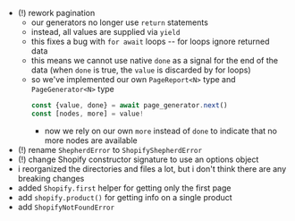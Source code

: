 
- (!) rework pagination
  - our generators no longer use `return` statements
  - instead, all values are supplied via `yield`
  - this fixes a bug with `for await` loops -- for loops ignore returned data
  - this means we cannot use native `done` as a signal for the end of the data (when `done` is true, the `value` is discarded by for loops)
  - so we've implemented our own `PageReport<N>` type and `PageGenerator<N>` type
    ```ts
    const {value, done} = await page_generator.next()
    const [nodes, more] = value!
    ```
    - now we rely on our own `more` instead of `done` to indicate that no more nodes are available
- (!) rename `ShepherdError` to `ShopifyShepherdError`
- (!) change Shopify constructor signature to use an options object
- i reorganized the directories and files a lot, but i don't think there are any breaking changes
- added `Shopify.first` helper for getting only the first page
- add `shopify.product()` for getting info on a single product
- add `ShopifyNotFoundError`

